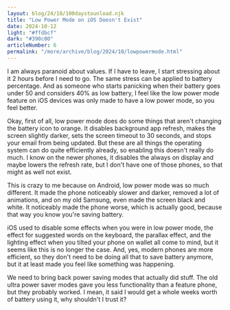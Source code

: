 ```yaml
---
layout: blog/24/10/100daystounload.njk
title: "Low Power Mode on iOS Doesn't Exist"
date: 2024-10-12
light: "#ffdbcf"
dark: "#390c00"
articleNumber: 6
permalink: "/more/archive/blog/2024/10/lowpowermode.html"
---
```

I am always paranoid about values. If I have to leave, I start stressing about it 2 hours before I need to go. The same stress can be applied to battery percentage. And as someone who starts panicking when their battery goes under 50 and considers 40% as low battery, I feel like the low power mode feature on iOS devices was only made to have a low power mode, so you feel better.

Okay, first of all, low power mode does do some things that aren't changing the battery icon to orange. It disables background app refresh, makes the screen slightly darker, sets the screen timeout to 30 seconds, and stops your email from being updated. But these are all things the operating system can do quite efficiently already, so enabling this doesn't really do much. I know on the newer phones, it disables the always on display and maybe lowers the refresh rate, but I don't have one of those phones, so that might as well not exist.

This is crazy to me because on Android, low power mode was so much different. It made the phone noticeably slower and darker, removed a lot of animations, and on my old Samsung, even made the screen black and white. It noticeably made the phone worse, which is actually good, because that way you know you're saving battery.

iOS used to disable some effects when you were in low power mode, the effect for suggested words on the keyboard, the parallax effect, and the lighting effect when you tilted your phone on wallet all come to mind, but it seems like this is no longer the case. And, yes, modern phones are more efficient, so they don't need to be doing all that to save battery anymore, but it at least made you feel like something was happening.

We need to bring back power saving modes that actually did stuff. The old ultra power saver modes gave you less functionality than a feature phone, but they probably worked. I mean, it said I would get a whole weeks worth of battery using it, why shouldn't I trust it?